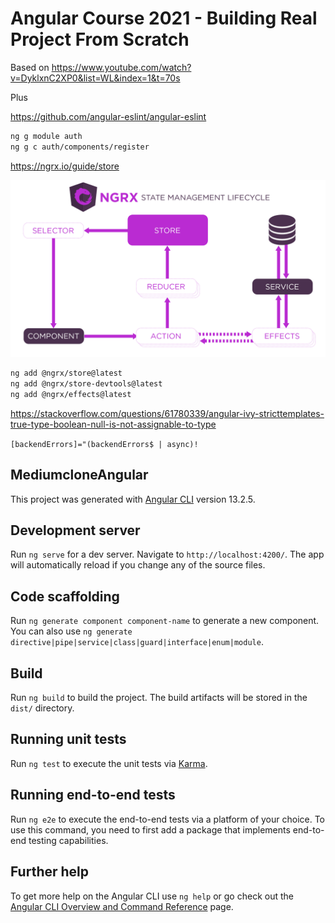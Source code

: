 # Angular Course 2021 - Building Real Project From Scratch

Based on <https://www.youtube.com/watch?v=DyklxnC2XP0&list=WL&index=1&t=70s>

Plus

<https://github.com/angular-eslint/angular-eslint>

```bash
ng g module auth
ng g c auth/components/register
```

<https://ngrx.io/guide/store>

![NGRX](./state-management-lifecycle.png)

```bash
ng add @ngrx/store@latest
ng add @ngrx/store-devtools@latest
ng add @ngrx/effects@latest
```

<https://stackoverflow.com/questions/61780339/angular-ivy-stricttemplates-true-type-boolean-null-is-not-assignable-to-type>

``[backendErrors]="(backendErrors$ | async)!``



## MediumcloneAngular

This project was generated with [Angular CLI](https://github.com/angular/angular-cli) version 13.2.5.

## Development server

Run `ng serve` for a dev server. Navigate to `http://localhost:4200/`. The app will automatically reload if you change any of the source files.

## Code scaffolding

Run `ng generate component component-name` to generate a new component. You can also use `ng generate directive|pipe|service|class|guard|interface|enum|module`.

## Build

Run `ng build` to build the project. The build artifacts will be stored in the `dist/` directory.

## Running unit tests

Run `ng test` to execute the unit tests via [Karma](https://karma-runner.github.io).

## Running end-to-end tests

Run `ng e2e` to execute the end-to-end tests via a platform of your choice. To use this command, you need to first add a package that implements end-to-end testing capabilities.

## Further help

To get more help on the Angular CLI use `ng help` or go check out the [Angular CLI Overview and Command Reference](https://angular.io/cli) page.
